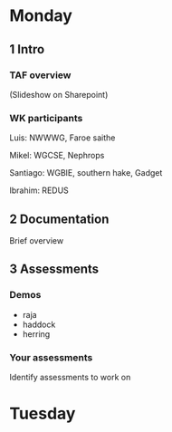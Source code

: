 # Monday

## 1 Intro

### TAF overview

(Slideshow on Sharepoint)

### WK participants

Luis: NWWWG, Faroe saithe

Mikel: WGCSE, Nephrops

Santiago: WGBIE, southern hake, Gadget

Ibrahim: REDUS

## 2 Documentation

Brief overview

## 3 Assessments

### Demos

- raja
- haddock
- herring

### Your assessments

Identify assessments to work on

# Tuesday
